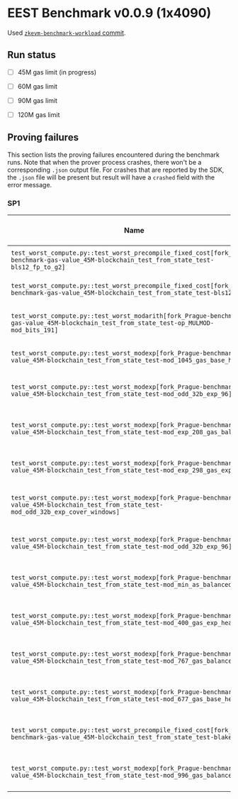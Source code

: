 # EEST Benchmark v0.0.9 (1x4090)

Used [`zkevm-benchmark-workload` commit](https://github.com/eth-act/zkevm-benchmark-workload/tree/d2bbf1e8750064a3deae32eb61434bccfbd11ee8).

## Run status
- [ ] 45M gas limit (in progress)
- [ ] 60M gas limit
- [ ] 90M gas limit
- [ ] 120M gas limit


## Proving failures

This section lists the proving failures encountered during the benchmark runs. Note that when the prover process 
crashes, there won't be a corresponding `.json` output file. For crashes that are reported by the SDK, the `.json` 
file will be present but result will have a `crashed` field with the error message.


### SP1
| Name | Lowest Gas Limit | Error |
| ---- | --------- | ----- |
| `test_worst_compute.py::test_worst_precompile_fixed_cost[fork_Prague-benchmark-gas-value_45M-blockchain_test_from_state_test-bls12_fp_to_g2]` | 45M | SDK reported failure |
| `test_worst_compute.py::test_worst_precompile_fixed_cost[fork_Prague-benchmark-gas-value_45M-blockchain_test_from_state_test-bls12_g2add]` | 45M | SDK reported failure |
| `test_worst_compute.py::test_worst_modarith[fork_Prague-benchmark-gas-value_45M-blockchain_test_from_state_test-op_MULMOD-mod_bits_191]` | 45M | Host machine crashed OOM |
| `test_worst_compute.py::test_worst_modexp[fork_Prague-benchmark-gas-value_45M-blockchain_test_from_state_test-mod_1045_gas_base_heavy]` | 45M | SDK reported failure |
| `test_worst_compute.py::test_worst_modexp[fork_Prague-benchmark-gas-value_45M-blockchain_test_from_state_test-mod_odd_32b_exp_96]` | 45M | Host process crashed OOM |
| `test_worst_compute.py::test_worst_modexp[fork_Prague-benchmark-gas-value_45M-blockchain_test_from_state_test-mod_exp_208_gas_balanced]` | 45M | Host process crashed OOM |
| `test_worst_compute.py::test_worst_modexp[fork_Prague-benchmark-gas-value_45M-blockchain_test_from_state_test-mod_exp_298_gas_exp_heavy]` | 45M | Host process crashed OOM |
| `test_worst_compute.py::test_worst_modexp[fork_Prague-benchmark-gas-value_45M-blockchain_test_from_state_test-mod_odd_32b_exp_cover_windows]` | 45M | Host process crashed OOM |
| `test_worst_compute.py::test_worst_modexp[fork_Prague-benchmark-gas-value_45M-blockchain_test_from_state_test-mod_odd_32b_exp_96]` | 45M | Host process crashed OOM |
| `test_worst_compute.py::test_worst_modexp[fork_Prague-benchmark-gas-value_45M-blockchain_test_from_state_test-mod_min_as_balanced]` | 45M | Host process crashed OOM |
| `test_worst_compute.py::test_worst_modexp[fork_Prague-benchmark-gas-value_45M-blockchain_test_from_state_test-mod_400_gas_exp_heavy]` | 45M | Host process crashed OOM |
| `test_worst_compute.py::test_worst_modexp[fork_Prague-benchmark-gas-value_45M-blockchain_test_from_state_test-mod_767_gas_balanced]` | 45M | Host process crashed OOM |
| `test_worst_compute.py::test_worst_modexp[fork_Prague-benchmark-gas-value_45M-blockchain_test_from_state_test-mod_677_gas_base_heavy]` | 45M | Host process crashed OOM |
| `test_worst_compute.py::test_worst_precompile_fixed_cost[fork_Prague-benchmark-gas-value_45M-blockchain_test_from_state_test-blake2f]` | 45M | Host process crashed OOM |
| `test_worst_compute.py::test_worst_modexp[fork_Prague-benchmark-gas-value_45M-blockchain_test_from_state_test-mod_996_gas_balanced]` | 45M | Host process crashed OOM |